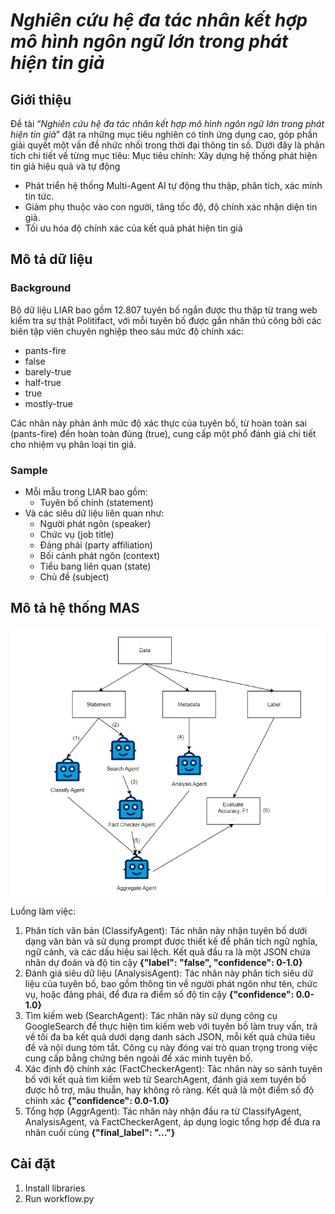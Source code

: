 # *Nghiên cứu hệ đa tác nhân kết hợp mô hình ngôn ngữ lớn trong phát hiện tin giả*

## Giới thiệu
Đề tài “*Nghiên cứu hệ đa tác nhân kết hợp mô hình ngôn ngữ lớn trong phát hiện tin giả*” đặt ra những mục tiêu nghiên có tính ứng dụng cao, góp phần giải quyết một vấn đề nhức nhối trong thời đại thông tin số. Dưới đây là phân tích chi tiết về từng mục tiêu: 
Mục tiêu chính: Xây dựng hệ thống phát hiện tin giả hiệu quả và tự động

- Phát triển hệ thống Multi-Agent AI tự động thu thập, phân tích, xác minh tin tức. 
- Giảm phụ thuộc vào con người, tăng tốc độ, độ chính xác nhận diện tin giả. 
- Tối ưu hóa độ chính xác của kết quả phát hiện tin giả

## Mô tả dữ liệu
### Background
Bộ dữ liệu LIAR bao gồm 12.807 tuyên bố ngắn được thu thập từ trang web kiểm tra sự thật Politifact, với mỗi tuyên bố được gắn nhãn thủ công bởi các biên tập viên chuyên nghiệp theo sáu mức độ chính xác:  
- pants-fire
- false
- barely-true
- half-true
- true
- mostly-true

Các nhãn này phản ánh mức độ xác thực của tuyên bố, từ 
hoàn toàn sai (pants-fire) đến hoàn toàn đúng (true), cung cấp một phổ đánh giá chi tiết cho nhiệm vụ phân loại tin giả.

### Sample
- Mỗi mẫu trong LIAR bao gồm:
  - Tuyên bố chính (statement)
- Và các siêu dữ liệu liên quan như:
  - Người phát ngôn (speaker) 
  - Chức vụ (job title)
  - Đảng phái (party affiliation) 
  - Bối cảnh phát ngôn (context)
  - Tiểu bang liên quan (state)
  - Chủ đề (subject)


## Mô tả hệ thống MAS
![mas](./assets/image.png)

Luồng làm việc:
1. Phân tích văn bản (ClassifyAgent): Tác nhân này nhận tuyên bố dưới dạng văn bản và sử dụng prompt được thiết kế để phân tích ngữ nghĩa, ngữ cảnh, và các dấu hiệu sai lệch. Kết quả đầu ra là một JSON chứa nhãn dự đoán và độ tin cậy **{"label": "false", "confidence": 0-1.0}**
2. Đánh giá siêu dữ liệu (AnalysisAgent): Tác nhân này phân tích siêu dữ liệu của tuyên bố, bao gồm thông tin về người phát ngôn như tên, chức vụ, hoặc đảng phái, để đưa ra điểm số độ tin cậy **{"confidence": 0.0-1.0}**
3. Tìm kiếm web (SearchAgent): Tác nhân này sử dụng công cụ GoogleSearch để thực hiện tìm kiếm web với tuyên bố làm truy vấn, trả về tối đa ba kết quả dưới dạng danh sách JSON, mỗi kết quả chứa tiêu đề và nội dung tóm tắt. Công cụ này đóng vai trò quan trọng trong việc cung cấp bằng chứng bên ngoài để xác minh tuyên bố.
4. Xác định độ chính xác (FactCheckerAgent): Tác nhân này so sánh tuyên bố với kết quả tìm kiếm web từ SearchAgent, đánh giá xem tuyên bố được hỗ trợ, mâu thuẫn, hay không rõ ràng. Kết quả là một điểm số độ chính xác **{"confidence": 0.0-1.0}**
5. Tổng hợp (AggrAgent): Tác nhân này nhận đầu ra từ ClassifyAgent, 
AnalysisAgent, và FactCheckerAgent, áp dụng logic tổng hợp để đưa ra nhãn cuối cùng **{"final_label": "..."}**

## Cài đặt

1. Install libraries
2. Run workflow.py